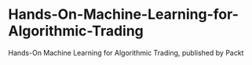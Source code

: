 # Hands-On-Machine-Learning-for-Algorithmic-Trading
Hands-On Machine Learning for Algorithmic Trading, published by Packt

